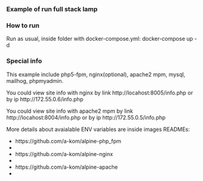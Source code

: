 ### Example of run full stack lamp

### How to run
Run as usual, inside folder with docker-compose.yml: docker-compose up -d 

### Special info
<p>This example include php5-fpm, nginx(optional), apache2 mpm, mysql, mailhog, phpmyadmin.</p>
<p>You could view site info with nginx by link http://locahost:8005/info.php or by ip http://172.55.0.6/info.php</p>
<p>You could view site info with apache2 mpm by link http://locahost:8004/info.php or by ip http://172.55.0.5/info.php</p>
<p> More details about avaialable ENV variables are inside images READMEs: </p>
<ul>
<li>https://github.com/a-kom/alpine-php_fpm<li>
<li>https://github.com/a-kom/alpine-nginx<li>
<li>https://github.com/a-kom/alpine-apache<li>
</ul>
